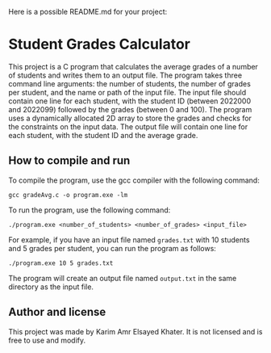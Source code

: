 Here is a possible README.md for your project:

# Student Grades Calculator

This project is a C program that calculates the average grades of a number of students and writes them to an output file. The program takes three command line arguments: the number of students, the number of grades per student, and the name or path of the input file. The input file should contain one line for each student, with the student ID (between 2022000 and 2022099) followed by the grades (between 0 and 100). The program uses a dynamically allocated 2D array to store the grades and checks for the constraints on the input data. The output file will contain one line for each student, with the student ID and the average grade.

## How to compile and run

To compile the program, use the gcc compiler with the following command:

`gcc gradeAvg.c -o program.exe -lm`

To run the program, use the following command:

`./program.exe <number_of_students> <number_of_grades> <input_file>`

For example, if you have an input file named `grades.txt` with 10 students and 5 grades per student, you can run the program as follows:

`./program.exe 10 5 grades.txt`

The program will create an output file named `output.txt` in the same directory as the input file.

## Author and license

This project was made by Karim Amr Elsayed Khater. It is not licensed and is free to use and modify.